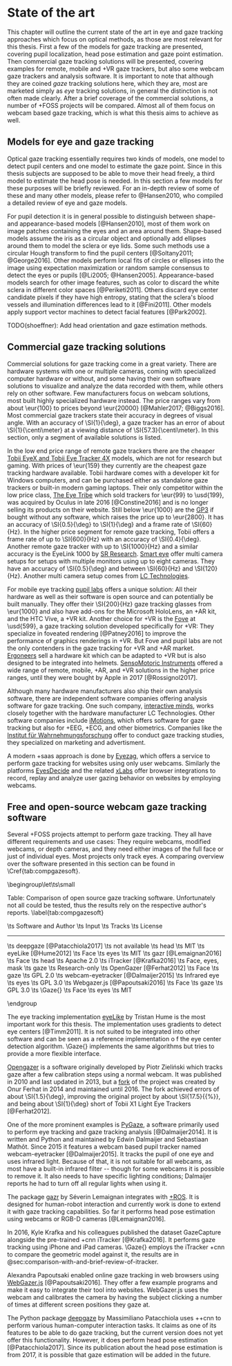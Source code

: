 # State of the art

This chapter will outline the current state of the art in eye and gaze tracking
approaches which focus on optical methods, as those are most relevant for this
thesis. First a few of the models for gaze tracking are presented, covering
pupil localization, head pose estimation and gaze point estimation. Then
commercial gaze tracking solutions will be presented, covering examples for
remote, mobile and +VR gaze trackers, but also some webcam gaze trackers and
analysis software. It is important to note that although they are coined *gaze*
tracking solutions here, which they are, most are marketed simply as *eye*
tracking solutions, in general the distinction is not often made clearly. After
a brief coverage of the commercial solutions, a number of +FOSS projects will
be compared. Almost all of them focus on webcam based gaze tracking, which is
what this thesis aims to achieve as well.


## Models for eye and gaze tracking

Optical gaze tracking essentially requires two kinds of models, one model to
detect pupil centers and one model to estimate the gaze point. Since in this
thesis subjects are supposed to be able to move their head freely, a third
model to estimate the head pose is needed. In this section a few models for
these purposes will be briefly reviewed. For an in-depth review of some of
these and many other models, please refer to @Hansen2010, who compiled a
detailed review of eye and gaze models.

For pupil detection it is in general possible to distinguish between shape- and
appearance-based models [@Hansen2010], most of them work on image patches
containing the eyes and an area around them. Shape-based models assume the iris
as a circular object and optionally add ellipses around them to model the
sclera or eye lids. Some such methods use a circular Hough transform to find
the pupil centers [@Soltany2011; @George2016]. Other models perform local fits
of circles or ellipses into the image using expectation maximization or random
sample consensus to detect the eyes or pupils [@Li2005; @Hansen2005].
Appearance-based models search for other image features, such as color to
discard the white sclera in different color spaces [@Periketi2011]. Others
discard eye center candidate pixels if they have high entropy, stating that the
sclera's blood vessels and illumination differences lead to it [@Fini2011].
Other models apply support vector machines to detect facial features [@Park2002].

TODO(shoeffner): Add head orientation and gaze estimation methods.


## Commercial gaze tracking solutions

Commercial solutions for gaze tracking come in a great variety. There are
hardware systems with one or multiple cameras, coming with specialized computer
hardware or without, and some having their own software solutions to visualize
and analyze the data recorded with them, while others rely on other software.
Few manufacturers focus on webcam solutions, most built highly
specialized hardware instead. The price ranges vary from
about \eur{100} to prices
beyond \eur{20000} [@Mahler2017; @Biggs2016]. Most commercial gaze trackers
state their accuracy in degrees of visual angle. With an accuracy of
\SI{1}{\deg}, a gaze tracker has an error of about \SI{1}{\centi\meter} at a
viewing distance of \SI{57.3}{\centi\meter}. In this section, only a segment of
available solutions is listed.

In the low end price range of remote gaze trackers there are the cheaper
[Tobii EyeX and Tobii Eye Tracker 4X](https://tobiigaming.com) models, which
are not for research but gaming. With prices of \eur{159} they
currently are the cheapest gaze tracking hardware available. Tobii hardware comes
with a developer kit for Windows computers, and can be purchased either as
standalone gaze trackers or built-in modern gaming laptops. Their only
competitor within the low price class, [The Eye Tribe](http://theeyetribe.com)
which sold trackers for \eur{99} to \usd{199}, was acquired by Oculus
in late 2016 [@Constine2016] and is no longer selling its products on their
website. Still below \eur{1000} are the [GP3](https://gazept.com) if bought
without any software, which raises the price up to \eur{2800}. It has an
accuracy of \SI{0.5}{\deg} to \SI{1}{\deg} and a frame rate of
\SI{60}{Hz}. In the higher price segment for remote gaze tracking, Tobii
offers a frame rate of up to \SI{600}{Hz} with an accuracy of \SI{0.4}{\deg}.
Another remote gaze tracker with up to \SI{1000}{Hz} and a similar
accuracy is the EyeLink 1000 by [SR Research](http://sr-research.com).
[Smart eye](http://smarteye.se) offer multi camera setups for setups with
multiple monitors using up to eight cameras. They have an accuracy of
\SI{0.5}{\deg} and between \SI{60}{Hz} and \SI{120}{Hz}. Another multi camera
setup comes from [LC Technologies](http://eyegaze.com).

For mobile eye tracking [pupil labs](https://pupil-labs.com) offers a unique
solution: All their hardware as well as their software is open source and can
potentially be built manually. They offer their \SI{200}{Hz} gaze tracking
glasses from \eur{1000} and also have add-ons for the Microsoft HoloLens,
an +AR kit, and the HTC Vive, a +VR kit. Another choice for +VR is the
[Fove](https://getfove.com) at \usd{599}, a gaze tracking solution
developed specifically for +VR: They specialize in foveated rendering
[@Patney2016] to improve the performance of graphics renderings in +VR.
But Fove and pupil labs are not the only contenders in the gaze tracking for
+VR and +AR market. [Ergoneers](http://ergoneers.com) sell a hardware kit
which can be adapted to +VR but is also designed to be integrated into helmets.
[SensoMotoric Instruments](https://smivision.com)
offered a wide range of remote, mobile, +AR, and +VR solutions in the higher
price ranges, until they were bought by Apple in 2017 [@Rossignol2017].

Although many hardware manufacturers also ship their own analysis software,
there are independent software companies offering analysis software for gaze
tracking. One such company, [interactive minds](https://interactive-minds.com),
works closely together with the hardware manufacturer LC
Technologies. Other software companies include
[iMotions](https://imotions.com), which offers software for gaze tracking but
also for +EEG, +ECG, and other biometrics. Companies like the [Institut für
Wahrnehmungsforschung](http://institut-fw.de) offer to conduct gaze tracking
studies, they specialized on marketing and advertisment.

A modern +saas approach is done by [Eyezag](https://eyezag.com),
which offers a service to perform gaze tracking for websites using only user
webcams. Similarly the platforms [EyesDecide](https://eyesdecide.com) and the
related [xLabs](https://xlabsgaze.com) offer browser integrations to record,
replay and analyze user gazing behavior on websites by employing webcams.


## Free and open-source webcam gaze tracking software

Several +FOSS projects attempt to perform gaze tracking. They all have
different requirements and use cases: They require webcams, modified webcams,
or depth cameras, and they need either images of the full face or just
of individual eyes. Most projects only track eyes. A comparing overview over
the software presented in this section can be found in \Cref{tab:compgazesoft}.


\begingroup\let\ts\small

Table: Comparison of open source gaze tracking software. Unfortunately not all
could be tested, thus the results rely on the respective author's reports. \label{tab:compgazesoft}

\ts Software and Author                \ts Input            \ts Tracks \ts License
-------------------------------------- -------------------- ---------- ------------------
\ts deepgaze [@Patacchiola2017]        \ts not available    \ts head   \ts MIT
\ts eyeLike [@Hume2012]                \ts Face             \ts eyes   \ts MIT
\ts gazr [@Lemaignan2016]              \ts Face             \ts head   \ts Apache 2.0
\ts iTracker [@Krafka2016]             \ts Face, eyes, mask \ts gaze   \ts Research-only
\ts OpenGazer [@Ferhat2012]            \ts Face             \ts gaze   \ts GPL 2.0
\ts webcam-eyetracker [@Dalmaijer2015] \ts Infrared eye     \ts eyes   \ts GPL 3.0
\ts Webgazer.js [@Papoutsaki2016]      \ts Face             \ts gaze   \ts GPL 3.0
\ts \Gaze{}                            \ts Face             \ts eyes   \ts MIT

\endgroup


The eye tracking implementation [eyeLike](https://github.com/trishume/eyeLike)
by Tristan Hume is the most important work for this thesis. The implementation
uses gradients to detect eye centers [@Timm2011]. It is not suited to be
integrated into other software and can be seen as a reference implementation o
f the eye center detection algorithm. \Gaze{} implements
the same algorithms but tries to provide a more flexible interface.

[Opengazer](http://inference.org.uk/opengazer) is a software originally
developed by Piotr Zieliński which tracks gaze after a few calibration steps
using a normal webcam. It was published in 2010 and last updated in 2013, but a
[fork](https://github.com/tiendan/OpenGazer) of the project was created by Onur
Ferhat in 2014 and maintained until 2016. The fork achieved errors of about \SI{1.5}{\deg},
improving the original project by about \SI{17.5}{{\%}}, and being about
\SI{1}{\deg} short of Tobii X1 Light Eye Trackers [@Ferhat2012].

One of the more prominent examples is [PyGaze](http://pygaze.org), a software
primarily used to perform eye tracking and gaze tracking analysis
[@Dalmaijer2014]. It is written and Python and maintained by Edwin Dalmaijer
and Sebastiaan Mathôt. Since 2015 it features a webcam based pupil tracker
named webcam-eyetracker [@Dalmaijer2015]. It tracks the pupil of one eye and
uses infrared light. Because of that, it is not suitable for all webcams,
as most have a built-in infrared filter -- though for some webcams it is
possible to remove it. It also needs to have specific lighting conditions;
Dalmaijer reports he had to turn off all regular lights when using it.

The package [gazr](https://github.com/severin-lemaignan/gazr) by Séverin
Lemaignan integrates with [+ROS](https://ros.org). It is designed for
human-robot interaction and currently work is done to extend it with gaze
tracking capabilities. So far it performs head pose estimation using webcams or
RGB-D cameras [@Lemaignan2016].

In 2016, Kyle Krafka and his colleagues published the dataset GazeCapture
alongside the pre-trained +cnn iTracker [@Krafka2016]. It performs gaze
tracking using iPhone and iPad cameras. \Gaze{} employs the iTracker +cnn
to compare the geometric model against it, the results are in
@sec:comparison-with-and-brief-review-of-itracker.

Alexandra Papoutsaki enabled online gaze tracking in web browsers using
[WebGazer.js](http://webgazer.cs.brown.edu) [@Papoutsaki2016]. They offer a few
example programs and make it easy to integrate their tool into websites.
WebGazer.js uses the webcam and calibrates the camera by having the subject
clicking a number of times at different screen positions they gaze at.

The Python package [deepgaze](https://github.com/mpatacchiola/deepgaze) by
Massimiliano Patacchiola uses ++cnn to perform various human-computer
interaction tasks. It claims as one of its features to be able to do gaze
tracking, but the current version does not yet offer this functionality.
However, it does perform head pose estimation [@Patacchiola2017]. Since its
publication about the head pose estimation is from 2017, it is possible that
gaze estimation will be added in the future.
